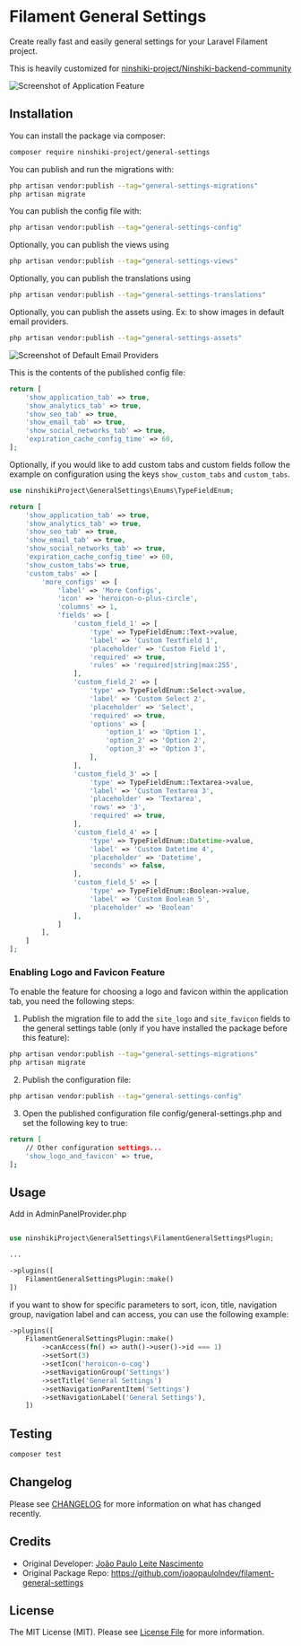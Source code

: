 # Filament General Settings

Create really fast and easily general settings for your Laravel Filament project.

This is heavily customized for [ninshiki-project/Ninshiki-backend-community](https://github.com/ninshiki-project/Ninshiki-backend-community)

<div class="filament-hidden">

![Screenshot of Application Feature](https://raw.githubusercontent.com/joaopaulolndev/filament-general-settings/main/art/joaopaulolndev-filament-general-settings.jpg)

</div>


## Installation

You can install the package via composer:

```bash
composer require ninshiki-project/general-settings
```

You can publish and run the migrations with:

```bash
php artisan vendor:publish --tag="general-settings-migrations"
php artisan migrate
```

You can publish the config file with:

```bash
php artisan vendor:publish --tag="general-settings-config"
```

Optionally, you can publish the views using

```bash
php artisan vendor:publish --tag="general-settings-views"
```

Optionally, you can publish the translations using

```bash
php artisan vendor:publish --tag="general-settings-translations"
```

Optionally, you can publish the assets using.
Ex: to show images in default email providers.

```bash
php artisan vendor:publish --tag="general-settings-assets"
```

![Screenshot of Default Email Providers](https://raw.githubusercontent.com/joaopaulolndev/filament-general-settings/main/art/default_email_provider_images.png)

This is the contents of the published config file:

```php
return [
    'show_application_tab' => true,
    'show_analytics_tab' => true,
    'show_seo_tab' => true,
    'show_email_tab' => true,
    'show_social_networks_tab' => true,
    'expiration_cache_config_time' => 60,
];
```

Optionally, if you would like to add custom tabs and custom fields follow the example on configuration using the keys
`show_custom_tabs` and `custom_tabs`.

```php
use ninshikiProject\GeneralSettings\Enums\TypeFieldEnum;

return [
    'show_application_tab' => true,
    'show_analytics_tab' => true,
    'show_seo_tab' => true,
    'show_email_tab' => true,
    'show_social_networks_tab' => true,
    'expiration_cache_config_time' => 60,
    'show_custom_tabs'=> true,
    'custom_tabs' => [
        'more_configs' => [
            'label' => 'More Configs',
            'icon' => 'heroicon-o-plus-circle',
            'columns' => 1,
            'fields' => [
                'custom_field_1' => [
                    'type' => TypeFieldEnum::Text->value,
                    'label' => 'Custom Textfield 1',
                    'placeholder' => 'Custom Field 1',
                    'required' => true,
                    'rules' => 'required|string|max:255',
                ],
                'custom_field_2' => [
                    'type' => TypeFieldEnum::Select->value,
                    'label' => 'Custom Select 2',
                    'placeholder' => 'Select',
                    'required' => true,
                    'options' => [
                        'option_1' => 'Option 1',
                        'option_2' => 'Option 2',
                        'option_3' => 'Option 3',
                    ],
                ],
                'custom_field_3' => [
                    'type' => TypeFieldEnum::Textarea->value,
                    'label' => 'Custom Textarea 3',
                    'placeholder' => 'Textarea',
                    'rows' => '3',
                    'required' => true,
                ],
                'custom_field_4' => [
                    'type' => TypeFieldEnum::Datetime->value,
                    'label' => 'Custom Datetime 4',
                    'placeholder' => 'Datetime',
                    'seconds' => false,
                ],
                'custom_field_5' => [
                    'type' => TypeFieldEnum::Boolean->value,
                    'label' => 'Custom Boolean 5',
                    'placeholder' => 'Boolean'
                ],
            ]
        ],
    ]
];
```

### Enabling Logo and Favicon Feature

To enable the feature for choosing a logo and favicon within the application tab, you need the following steps:

1. Publish the migration file to add the `site_logo` and `site_favicon` fields to the general settings table (only if
   you have installed the package before this feature):

```bash
php artisan vendor:publish --tag="general-settings-migrations"
php artisan migrate
```

2. Publish the configuration file:

```bash
php artisan vendor:publish --tag="general-settings-config"
```

3. Open the published configuration file config/general-settings.php and set the following key to true:

```bash
return [
    // Other configuration settings...
    'show_logo_and_favicon' => true,
];
```

## Usage

Add in AdminPanelProvider.php

```php

use ninshikiProject\GeneralSettings\FilamentGeneralSettingsPlugin;

...

->plugins([
    FilamentGeneralSettingsPlugin::make()
])
```

if you want to show for specific parameters to sort, icon, title, navigation group, navigation label and can access, you
can use the following example:

```php
->plugins([
    FilamentGeneralSettingsPlugin::make()
        ->canAccess(fn() => auth()->user()->id === 1)
        ->setSort(3)
        ->setIcon('heroicon-o-cog')
        ->setNavigationGroup('Settings')
        ->setTitle('General Settings')
        ->setNavigationParentItem('Settings')
        ->setNavigationLabel('General Settings'),
    ])
```

## Testing

```bash
composer test
```

## Changelog

Please see [CHANGELOG](CHANGELOG.md) for more information on what has changed recently.

## Credits

- Original Developer:  [João Paulo Leite Nascimento](https://github.com/joaopaulolndev)
- Original Package Repo: https://github.com/joaopaulolndev/filament-general-settings


## License

The MIT License (MIT). Please see [License File](LICENSE.md) for more information.
